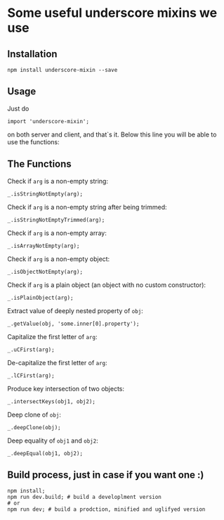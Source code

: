 # Some useful underscore mixins we use

## Installation

~~~~
npm install underscore-mixin --save
~~~~

## Usage

Just do
~~~~
import 'underscore-mixin';
~~~~
on both server and client, and that`s it. Below this line you will be able to use the functions:

## The Functions

Check if `arg` is a non-empty string: 
~~~~
_.isStringNotEmpty(arg);
~~~~

Check if `arg` is a non-empty string after being trimmed: 
~~~~
_.isStringNotEmptyTrimmed(arg);
~~~~

Check if `arg` is a non-empty array: 
~~~~
_.isArrayNotEmpty(arg);
~~~~

Check if `arg` is a non-empty object: 
~~~~
_.isObjectNotEmpty(arg);
~~~~

Check if `arg` is a plain object (an object with no custom constructor): 
~~~~
_.isPlainObject(arg);
~~~~

Extract value of deeply nested property of `obj`: 
~~~~
_.getValue(obj, 'some.inner[0].property');
~~~~

Capitalize the first letter of `arg`:
~~~~
_.uCFirst(arg);
~~~~

De-capitalize the first letter of `arg`:
~~~~
_.lCFirst(arg);
~~~~

Produce key intersection of two objects:
~~~~
_.intersectKeys(obj1, obj2);
~~~~

Deep clone of `obj`:
~~~~
_.deepClone(obj);
~~~~

Deep equality of `obj1` and `obj2`:
~~~~
_.deepEqual(obj1, obj2);
~~~~

## Build process, just in case if you want one :)

~~~~
npm install;
npm run dev.build; # build a developlment version
# or
npm run dev; # build a prodction, minified and uglifyed version
~~~~

